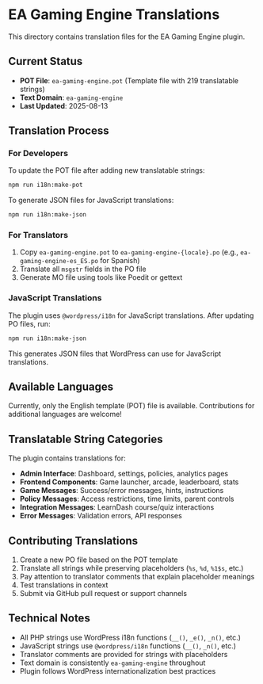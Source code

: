 # EA Gaming Engine Translations

This directory contains translation files for the EA Gaming Engine plugin.

## Current Status

- **POT File**: `ea-gaming-engine.pot` (Template file with 219 translatable strings)
- **Text Domain**: `ea-gaming-engine`
- **Last Updated**: 2025-08-13

## Translation Process

### For Developers

To update the POT file after adding new translatable strings:

```bash
npm run i18n:make-pot
```

To generate JSON files for JavaScript translations:

```bash
npm run i18n:make-json
```

### For Translators

1. Copy `ea-gaming-engine.pot` to `ea-gaming-engine-{locale}.po` (e.g., `ea-gaming-engine-es_ES.po` for Spanish)
2. Translate all `msgstr` fields in the PO file
3. Generate MO file using tools like Poedit or gettext

### JavaScript Translations

The plugin uses `@wordpress/i18n` for JavaScript translations. After updating PO files, run:

```bash
npm run i18n:make-json
```

This generates JSON files that WordPress can use for JavaScript translations.

## Available Languages

Currently, only the English template (POT) file is available. Contributions for additional languages are welcome!

## Translatable String Categories

The plugin contains translations for:

- **Admin Interface**: Dashboard, settings, policies, analytics pages
- **Frontend Components**: Game launcher, arcade, leaderboard, stats
- **Game Messages**: Success/error messages, hints, instructions
- **Policy Messages**: Access restrictions, time limits, parent controls
- **Integration Messages**: LearnDash course/quiz interactions
- **Error Messages**: Validation errors, API responses

## Contributing Translations

1. Create a new PO file based on the POT template
2. Translate all strings while preserving placeholders (`%s`, `%d`, `%1$s`, etc.)
3. Pay attention to translator comments that explain placeholder meanings
4. Test translations in context
5. Submit via GitHub pull request or support channels

## Technical Notes

- All PHP strings use WordPress i18n functions (`__()`, `_e()`, `_n()`, etc.)
- JavaScript strings use `@wordpress/i18n` functions (`__()`, `_n()`, etc.)
- Translator comments are provided for strings with placeholders
- Text domain is consistently `ea-gaming-engine` throughout
- Plugin follows WordPress internationalization best practices